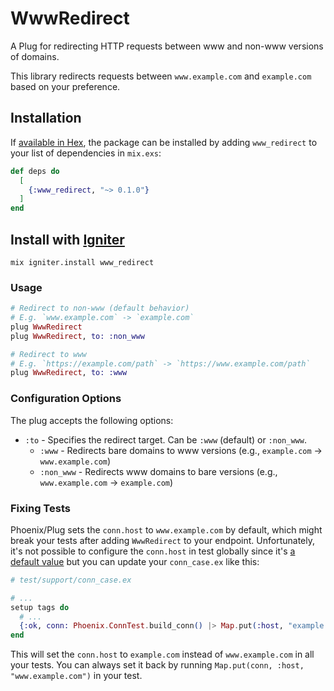 # WwwRedirect

A Plug for redirecting HTTP requests between www and non-www versions of domains.

This library redirects requests between `www.example.com` and `example.com` based on your preference.

## Installation

If [available in Hex](https://hex.pm/docs/publish), the package can be installed
by adding `www_redirect` to your list of dependencies in `mix.exs`:

```elixir
def deps do
  [
    {:www_redirect, "~> 0.1.0"}
  ]
end
```

## Install with [Igniter]()

```
mix igniter.install www_redirect
```

### Usage

```elixir
# Redirect to non-www (default behavior)
# E.g. `www.example.com` -> `example.com`
plug WwwRedirect
plug WwwRedirect, to: :non_www

# Redirect to www
# E.g. `https://example.com/path` -> `https://www.example.com/path`
plug WwwRedirect, to: :www
```

### Configuration Options

The plug accepts the following options:

- `:to` - Specifies the redirect target. Can be `:www` (default) or `:non_www`.
  - `:www` - Redirects bare domains to www versions (e.g., `example.com` → `www.example.com`)
  - `:non_www` - Redirects www domains to bare versions (e.g., `www.example.com` → `example.com`)

### Fixing Tests

Phoenix/Plug sets the `conn.host` to `www.example.com` by default, which might break your tests after adding `WwwRedirect` to your endpoint. Unfortunately, it's not possible to configure the `conn.host` in test globally since it's [a default value](https://github.com/elixir-plug/plug/blob/065976d85f3d079d4f22dde7897c2e7f67c596e0/lib/plug/adapters/test/conn.ex#L50) but you can update your `conn_case.ex` like this:

```elixir
# test/support/conn_case.ex

# ...
setup tags do
  # ...
  {:ok, conn: Phoenix.ConnTest.build_conn() |> Map.put(:host, "example.com")}
end
```

This will set the `conn.host` to `example.com` instead of `www.example.com` in all your tests. You can always set it back by running `Map.put(conn, :host, "www.example.com")` in your test.
